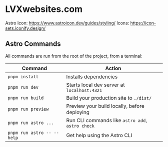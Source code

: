 # LVXwebsites.com

Astro Icon: https://www.astroicon.dev/guides/styling/
Icons: https://icon-sets.iconify.design/


## Astro Commands

All commands are run from the root of the project, from a terminal:

| Command                   | Action                                           |
| --- | --- |
| `pnpm install`             | Installs dependencies                            |
| `pnpm run dev`             | Starts local dev server at `localhost:4321`      |
| `pnpm run build`           | Build your production site to `./dist/`          |
| `pnpm run preview`         | Preview your build locally, before deploying     |
| `pnpm run astro ...`       | Run CLI commands like `astro add`, `astro check` |
| `pnpm run astro -- --help` | Get help using the Astro CLI                     |

